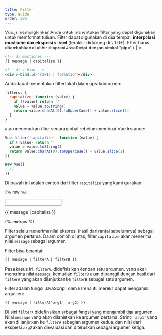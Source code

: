 ```yaml
---
title: Filter
type: guide
order: 305
---
```


Vue.js memungkinkan Anda untuk menentukan filter yang dapat digunakan untuk memformat tulisan. Filter dapat digunakan di dua tempat: **interpolasi mustache dan ekspresi `v-bind`** (terakhir didukung di 2.1.0+). Filter harus ditambahkan di akhir ekspresi JavaScript dengan simbol "pipe" ( | ):

``` html
<!-- di mustaches -->
{{ message | capitalize }}

<!-- di v-bind -->
<div v-bind:id="rawId | formatId"></div>
```

Anda dapat menentukan filter lokal dalam opsi komponen:

``` js
filters: {
  capitalize: function (value) {
    if (!value) return ''
    value = value.toString()
    return value.charAt(0).toUpperCase() + value.slice(1)
  }
}
```

atau menentukan filter secara global sebelum membuat Vue instance:

``` js
Vue.filter('capitalize', function (value) {
  if (!value) return ''
  value = value.toString()
  return value.charAt(0).toUpperCase() + value.slice(1)
})

new Vue({
  // ...
})
```

Di bawah ini adalah contoh dari filter `capitalize` yang kami gunakan:

{% raw %}
<div id="example_1" class="demo">
  <input type="text" v-model="message">
  <p>{{ message | capitalize }}</p>
</div>
<script>
  new Vue({
    el: '#example_1',
    data: function () {
      return {
        message: 'john'
      }
    },
    filters: {
      capitalize: function (value) {
        if (!value) return ''
        value = value.toString()
        return value.charAt(0).toUpperCase() + value.slice(1)
      }
    }
  })
</script>
{% endraw %}

Filter selalu menerima nilai ekspresi (hasil dari rantai sebelumnya) sebagai argumen pertama. Dalam contoh di atas, filter `capitalize` akan menerima nilai `message` sebagai argumen.

Filter bisa berantai:

``` html
{{ message | filterA | filterB }}
```

Pasa kasus ini, `filterA`, didefinisikan dengan satu argumen, yang akan menerima nilai `message`, kemudian `filterB` akan dipanggil dengan hasil dari `filterA` yang akan dilanjutkan ke `filterB` sebagai satu argumen.

Filter adalah fungsi JavaScript, oleh karena itu mereka dapat mengambil argumen:

``` html
{{ message | filterA('arg1', arg2) }}
```

Di sini `filterA` didefinisikan sebagai fungsi yang mengambil tiga argumen. Nilai `message` yang akan dilanjutkan ke argumen pertama. String `'arg1'` yang akan di lanjutkan ke `filterA` sebagian argumen kedua, dan nilai dari ekspresi `arg2` akan dievaluasi dan diteruskan sebagai argumen ketiga.
